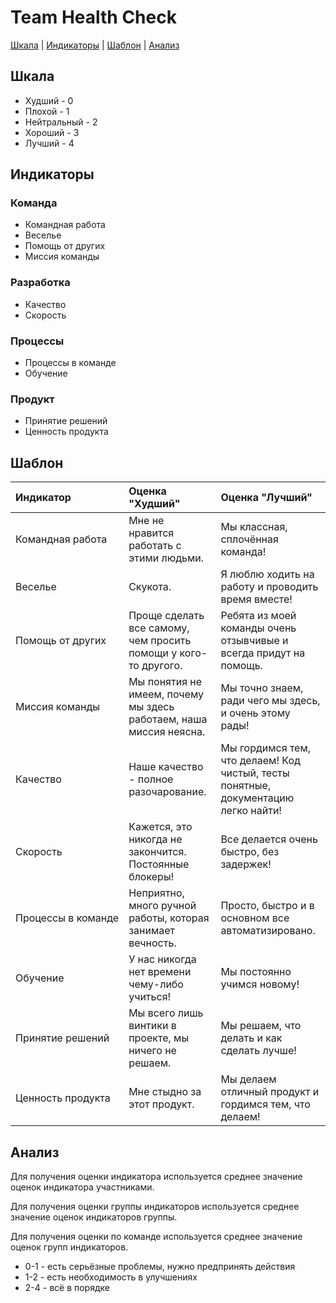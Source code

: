 # Team Health Check

[Шкала](#шкала) | [Индикаторы](#индикаторы) | [Шаблон](#шаблон) | [Анализ](#анализ)

## Шкала

- Худший - 0
- Плохой - 1
- Нейтральный - 2
- Хороший - 3
- Лучший - 4

## Индикаторы

### Команда
- Командная работа
- Веселье 
- Помощь от других 
- Миссия команды

### Разработка
- Качество 
- Скорость

### Процессы
- Процессы в команде
- Обучение

### Продукт
- Принятие решений
- Ценность продукта

## Шаблон

| Индикатор          | Оценка "Худший"                                                    | Оценка "Лучший"                                                                    |
|:-------------------|:-------------------------------------------------------------------|:-----------------------------------------------------------------------------------|
| Командная работа   | Мне не нравится работать с этими людьми.                           | Мы классная, сплочённая команда!                                                   |
| Веселье            | Скукота.                                                           | Я люблю ходить на работу и проводить время вместе!                                 |
| Помощь от других   | Проще сделать все самому, чем просить помощи у кого-то другого.    | Ребята из моей команды очень отзывчивые и всегда придут на помощь.                 |
| Миссия команды     | Мы понятия не имеем, почему мы здесь работаем, наша миссия неясна. | Мы точно знаем, ради чего мы здесь, и очень этому рады!                            |
| Качество           | Наше качество - полное разочарование.                              | Мы гордимся тем, что делаем! Код чистый, тесты понятные, документацию легко найти! |
| Скорость           | Кажется, это никогда не закончится. Постоянные блокеры!            | Все делается очень быстро, без задержек!                                           |
| Процессы в команде | Неприятно, много ручной работы, которая занимает вечность.         | Просто, быстро и в основном все автоматизировано.                                  |
| Обучение           | У нас никогда нет времени чему-либо учиться!                       | Мы постоянно учимся новому!                                                        |
| Принятие решений   | Мы всего лишь винтики в проекте, мы ничего не решаем.              | Мы решаем, что делать и как сделать лучше!                                         |
| Ценность продукта  | Мне стыдно за этот продукт.                                        | Мы делаем отличный продукт и гордимся тем, что делаем!                             |

## Анализ

Для получения оценки индикатора используется среднее значение оценок индикатора участниками.

Для получения оценки группы индикаторов используется среднее значение оценок индикаторов группы.

Для получения оценки по команде используется среднее значение оценок групп индикаторов.

- 0-1 - есть серьёзные проблемы, нужно предпринять действия
- 1-2 - есть необходимость в улучшениях
- 2-4 - всё в порядке
